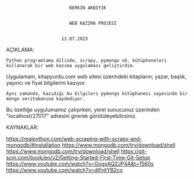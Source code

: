 







					        BERKIN AKBIYIK


					        WEB KAZIMA PROJESİ


						 13.07.2023





AÇIKLAMA:

	Python programlama dilinde, scrapy, pymongo vb. kütüphaneleri kullanarak bir web kazıma uygulaması geliştirdim. 
 Uygulamam, kitapyurdu.com web sitesi üzerindeki kitapların; yazar, başlık, yayıncı ve fiyat bilgilerini kazıyor.

	Aynı zamanda, kazıdığı bu bilgileri pymongo kütüphanesi sayesinde bir mongo veritabanına kaydediyor. 
 Bu özelliğe uygulumamız çalışırken, yerel sunucunuz üzerinden "localhost/27017" adresini girerek görütüleyebilirsiniz.




KAYNAKLAR:

https://realpython.com/web-scraping-with-scrapy-and-mongodb/#installation
https://www.mongodb.com/try/download/shell
https://www.mongodb.com/try/download/shell
https://git-scm.com/book/en/v2/Getting-Started-First-Time-Git-Setup
https://www.youtube.com/watch?v=GogxAQ2JP4A&t=1560s
https://www.youtube.com/watch?v=djfnjtYB2co
